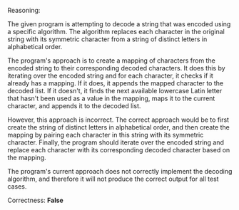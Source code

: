 Reasoning: 

The given program is attempting to decode a string that was encoded using a specific algorithm. The algorithm replaces each character in the original string with its symmetric character from a string of distinct letters in alphabetical order.

The program's approach is to create a mapping of characters from the encoded string to their corresponding decoded characters. It does this by iterating over the encoded string and for each character, it checks if it already has a mapping. If it does, it appends the mapped character to the decoded list. If it doesn't, it finds the next available lowercase Latin letter that hasn't been used as a value in the mapping, maps it to the current character, and appends it to the decoded list.

However, this approach is incorrect. The correct approach would be to first create the string of distinct letters in alphabetical order, and then create the mapping by pairing each character in this string with its symmetric character. Finally, the program should iterate over the encoded string and replace each character with its corresponding decoded character based on the mapping.

The program's current approach does not correctly implement the decoding algorithm, and therefore it will not produce the correct output for all test cases.

Correctness: **False**